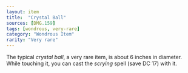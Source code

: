 ```yaml
---
layout: item
title:  "Crystal Ball"
sources: [DMG.159]
tags: [wondrous, very-rare]
category: "Wondrous Item"
rarity: "Very rare"
---
```


The typical *crystal ball*, a very rare item, is about 6 inches in diameter. While touching it, you can cast the *scrying* spell (save DC 17) with it.